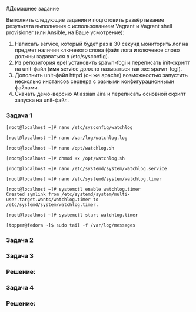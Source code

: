 #Домашнее задание

Выполнить следующие задания и подготовить развёртывание результата выполнения с использованием Vagrant и Vagrant shell provisioner (или Ansible, на Ваше усмотрение):

1. Написать service, который будет раз в 30 секунд мониторить лог на предмет наличия ключевого слова (файл лога и ключевое слово должны задаваться в /etc/sysconfig).
2. Из репозитория epel установить spawn-fcgi и переписать init-скрипт на unit-файл (имя service должно называться так же: spawn-fcgi).
3. Дополнить unit-файл httpd (он же apache) возможностью запустить несколько инстансов сервера с разными конфигурационными файлами. 
4. Скачать демо-версию Atlassian Jira и переписать основной скрипт запуска на unit-файл.

### Задача 1
```
[root@localhost ~]# nano /etc/sysconfig/watchlog
```
```
[root@localhost ~]# nano /var/log/watchlog.log
```
```
[root@localhost ~]# nano /opt/watchlog.sh
```
```
[root@localhost ~]# chmod +x /opt/watchlog.sh
```
```
[root@localhost ~]# nano /etc/systemd/system/watchlog.service
```
```
[root@localhost ~]# nano /etc/systemd/system/watchlog.timer
```
```
[root@localhost ~]# systemctl enable watchlog.timer
Created symlink from /etc/systemd/system/multi-user.target.wants/watchlog.timer to /etc/systemd/system/watchlog.timer.
```
```
[root@localhost ~]# systemctl start watchlog.timer
```
```
[topper@fedora ~]$ sudo tail -f /var/log/messages

```
### Задача 2


### Задача 3
### Решение:

### Задача 4
### Решение:
